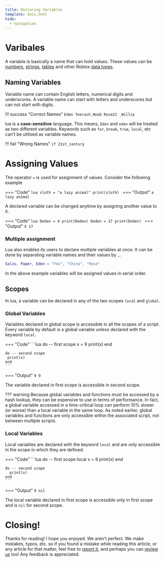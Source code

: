 ```yaml
---
title: Declaring Variables
template: docs.html
hide:
  - navigation
---
```


# Varibales
A variable is basically a name that can hold values. These values can be [numbers](https://developer.roblox.com/en-us/articles/Numbers), [strings](https://developer.roblox.com/en-us/articles/String), [tables](https://developer.roblox.com/en-us/articles/Tables) and other Roblox [data types](https://developer.roblox.com/en-us/api-reference/data-types).

## Naming Variables
Variable name can contain English letters, numerical digits and underscores. A variable name can start with letters and underscores but can not start with digits. 

!!! success "Correct Names"
    ```
	Eden
	Teerach_Noob
    Rose22
	_Willie
    ```

lua is a **case-sensitive** language. This means, `Eden` and `eden` will be treated as two different variables. Keywords such as `for`, `break`, `true`, `local`, etc can't be utilised as variable names.

!!! fail "Wrong Names"
    ```
	if
    21st_century
    ```

# Assigning Values

The operator `=` is used for assignment of values. Consider the following example

=== "Code"
    ```lua
    sloth = "a lazy animal"
    print(sloth)
    ```
=== "Output"
    ```
    a lazy animal
    ```

A declared variable can be changed anytime by assigning another value to it.

=== "Code"
    ```lua
    Deden = 4
    print(Deden)
    Deden = 17
    print(Deden)
    ```
=== "Output"
    ```
    4
    17
    ```

### Multiple assignment
Lua also enables its users to declare multiple variables at once. It can be done by separating variable names and their values by `,`.

```lua
Salzu, Paper, Eden = "Fox", "China", "Rose"
```
In the above example variables will be assigned values in serial order.

## Scopes
In lua, a variable can be declared in any of the two scopes `local` and `global`.

### Global Variables
Variables declared in global scope is accessible in all the scopes of a script. Every variable by default is a global variable unless declared with the keyword `local`.

=== "Code"
    ```lua
    do -- first scope
      x = 9
      print(x)
    end 

    do -- second scope
     print(x)
    end 
    ``` 
=== "Output"
    ```
    9
    9
    ```

The variable declared in first scope is accessible in second scope.

??? warning
    Because global variables and functions must be accessed by a hash lookup, they can be expensive to use in terms of performance. In fact, a global variable accessed in a time-critical loop can perform 10% slower (or worse) than a local variable in the same loop.
    As noted earlier, global variables and functions are only accessible within the associated script, not between multiple scripts.

### Local Variables
Local variables are declared with the keyword `local` and are only accessible in the scope in which they are defined.

=== "Code"
    ```lua
    do -- first scope
      local x = 9
      print(x)
    end 

    do -- second scope
      print(x)
    end 
    ``` 
=== "Output"
    ```
    9
    nil
    ```

The local variable declared in first scope is accessible only in first scope and is `nil` for second scope.

# Closing!
Thanks for reading! I hope you enjoyed. We aren't perfect. We make mistakes, typos, etc. so if you found a mistake while reading this article, or any article for that matter, feel free to [report it](https://rodevs-helpers.github.io/Helpers-Documents/Others/Help_Us%21/), and perhaps you can [review us](https://rodevs-helpers.github.io/Helpers-Documents/Others/Help_Us%21/) too! Any feedback is appreciated. 
